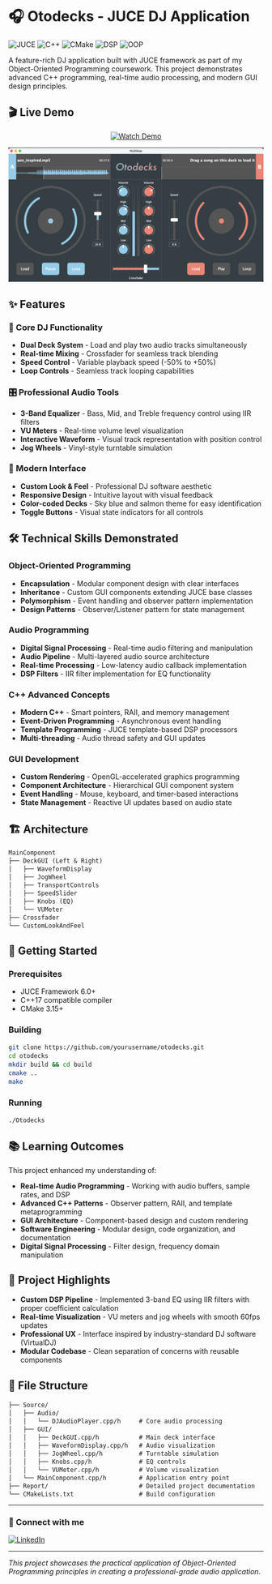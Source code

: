 # 🎧 Otodecks - JUCE DJ Application

![JUCE](https://img.shields.io/badge/JUCE-Framework-blue?style=for-the-badge&logo=juce)
![C++](https://img.shields.io/badge/C++-17-00599C?style=for-the-badge&logo=c%2B%2B&logoColor=white)
![CMake](https://img.shields.io/badge/CMake-Build-064F8C?style=for-the-badge&logo=cmake)
![DSP](https://img.shields.io/badge/Digital%20Signal%20Processing-Audio-green?style=for-the-badge)
![OOP](https://img.shields.io/badge/Object%20Oriented-Programming-orange?style=for-the-badge)

A feature-rich DJ application built with JUCE framework as part of my Object-Oriented Programming coursework. This project demonstrates advanced C++ programming, real-time audio processing, and modern GUI design principles.

## 🎬 Live Demo

<div align="center">

[![Watch Demo](https://img.shields.io/badge/Watch-Demo-red?style=for-the-badge&logo=youtube)](https://www.youtube.com/watch?v=2rwMRsjn-B4&ab_channel=WuYue)

[![Watch Demo](Report/0.png)](https://www.youtube.com/watch?v=2rwMRsjn-B4&ab_channel=WuYue)

</div>

## ✨ Features

### 🎵 Core DJ Functionality

- **Dual Deck System** - Load and play two audio tracks simultaneously
- **Real-time Mixing** - Crossfader for seamless track blending
- **Speed Control** - Variable playback speed (-50% to +50%)
- **Loop Controls** - Seamless track looping capabilities

### 🎛️ Professional Audio Tools

- **3-Band Equalizer** - Bass, Mid, and Treble frequency control using IIR filters
- **VU Meters** - Real-time volume level visualization
- **Interactive Waveform** - Visual track representation with position control
- **Jog Wheels** - Vinyl-style turntable simulation

### 🎨 Modern Interface

- **Custom Look & Feel** - Professional DJ software aesthetic
- **Responsive Design** - Intuitive layout with visual feedback
- **Color-coded Decks** - Sky blue and salmon theme for easy identification
- **Toggle Buttons** - Visual state indicators for all controls

## 🛠️ Technical Skills Demonstrated

### Object-Oriented Programming

- **Encapsulation** - Modular component design with clear interfaces
- **Inheritance** - Custom GUI components extending JUCE base classes
- **Polymorphism** - Event handling and observer pattern implementation
- **Design Patterns** - Observer/Listener pattern for state management

### Audio Programming

- **Digital Signal Processing** - Real-time audio filtering and manipulation
- **Audio Pipeline** - Multi-layered audio source architecture
- **Real-time Processing** - Low-latency audio callback implementation
- **DSP Filters** - IIR filter implementation for EQ functionality

### C++ Advanced Concepts

- **Modern C++** - Smart pointers, RAII, and memory management
- **Event-Driven Programming** - Asynchronous event handling
- **Template Programming** - JUCE template-based DSP processors
- **Multi-threading** - Audio thread safety and GUI updates

### GUI Development

- **Custom Rendering** - OpenGL-accelerated graphics programming
- **Component Architecture** - Hierarchical GUI component system
- **Event Handling** - Mouse, keyboard, and timer-based interactions
- **State Management** - Reactive UI updates based on audio state

## 🏗️ Architecture

```
MainComponent
├── DeckGUI (Left & Right)
│   ├── WaveformDisplay
│   ├── JogWheel
│   ├── TransportControls
│   ├── SpeedSlider
│   ├── Knobs (EQ)
│   └── VUMeter
├── Crossfader
└── CustomLookAndFeel
```

## 🚀 Getting Started

### Prerequisites

- JUCE Framework 6.0+
- C++17 compatible compiler
- CMake 3.15+

### Building

```bash
git clone https://github.com/yourusername/otodecks.git
cd otodecks
mkdir build && cd build
cmake ..
make
```

### Running

```bash
./Otodecks
```

## 📚 Learning Outcomes

This project enhanced my understanding of:

- **Real-time Audio Programming** - Working with audio buffers, sample rates, and DSP
- **Advanced C++ Patterns** - Observer pattern, RAII, and template metaprogramming
- **GUI Architecture** - Component-based design and custom rendering
- **Software Engineering** - Modular design, code organization, and documentation
- **Digital Signal Processing** - Filter design, frequency domain manipulation

## 🎯 Project Highlights

- **Custom DSP Pipeline** - Implemented 3-band EQ using IIR filters with proper coefficient calculation
- **Real-time Visualization** - VU meters and jog wheels with smooth 60fps updates
- **Professional UX** - Interface inspired by industry-standard DJ software (VirtualDJ)
- **Modular Codebase** - Clean separation of concerns with reusable components

## 📁 File Structure

```
├── Source/
│   ├── Audio/
│   │   └── DJAudioPlayer.cpp/h     # Core audio processing
│   ├── GUI/
│   │   ├── DeckGUI.cpp/h           # Main deck interface
│   │   ├── WaveformDisplay.cpp/h   # Audio visualization
│   │   ├── JogWheel.cpp/h          # Turntable simulation
│   │   ├── Knobs.cpp/h             # EQ controls
│   │   └── VUMeter.cpp/h           # Volume visualization
│   └── MainComponent.cpp/h         # Application entry point
├── Report/                         # Detailed project documentation
└── CMakeLists.txt                  # Build configuration
```

---

### 🔗 Connect with me

[![LinkedIn](https://img.shields.io/badge/LinkedIn-yuewuxd-blue?style=for-the-badge&logo=linkedin)](https://www.linkedin.com/in/yuewuxd/)

---

_This project showcases the practical application of Object-Oriented Programming principles in creating a professional-grade audio application._
